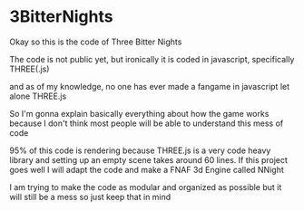 # 3BitterNights
Okay so this is the code of Three Bitter Nights

The code is not public yet, but ironically it is coded in javascript, specifically THREE(.js)

and as of my knowledge, no one has ever made a fangame in javascript let alone THREE.js 

So I'm gonna explain basically everything about how the game works because I don't think most people will be able to understand
this mess of code

95% of this code is rendering because THREE.js is a very code heavy library and setting up an empty scene takes around 60 lines.
If this project goes well I will adapt the code and make a FNAF 3d Engine called NNight 

I am trying to make the code as modular and organized as possible but it will still be a mess so just keep that in mind

